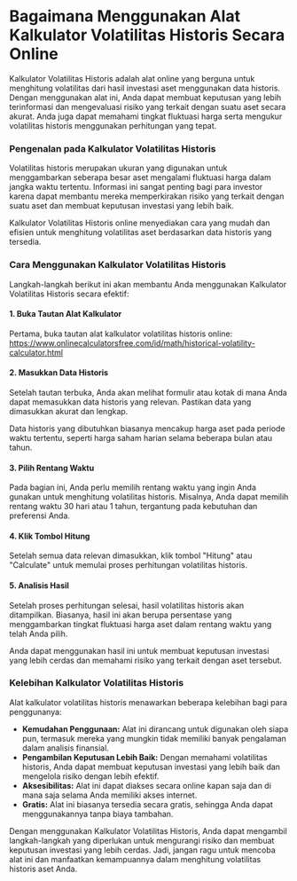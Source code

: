 Bagaimana Menggunakan Alat Kalkulator Volatilitas Historis Secara Online
========================================================================

Kalkulator Volatilitas Historis adalah alat online yang berguna untuk menghitung volatilitas dari hasil investasi aset menggunakan data historis. Dengan menggunakan alat ini, Anda dapat membuat keputusan yang lebih terinformasi dan mengevaluasi risiko yang terkait dengan suatu aset secara akurat. Anda juga dapat memahami tingkat fluktuasi harga serta mengukur volatilitas historis menggunakan perhitungan yang tepat.

### Pengenalan pada Kalkulator Volatilitas Historis

Volatilitas historis merupakan ukuran yang digunakan untuk menggambarkan seberapa besar aset mengalami fluktuasi harga dalam jangka waktu tertentu. Informasi ini sangat penting bagi para investor karena dapat membantu mereka memperkirakan risiko yang terkait dengan suatu aset dan membuat keputusan investasi yang lebih baik.

Kalkulator Volatilitas Historis online menyediakan cara yang mudah dan efisien untuk menghitung volatilitas aset berdasarkan data historis yang tersedia.

### Cara Menggunakan Kalkulator Volatilitas Historis

Langkah-langkah berikut ini akan membantu Anda menggunakan Kalkulator Volatilitas Historis secara efektif:

#### 1. Buka Tautan Alat Kalkulator

Pertama, buka tautan alat kalkulator volatilitas historis online: <https://www.onlinecalculatorsfree.com/id/math/historical-volatility-calculator.html>

#### 2. Masukkan Data Historis

Setelah tautan terbuka, Anda akan melihat formulir atau kotak di mana Anda dapat memasukkan data historis yang relevan. Pastikan data yang dimasukkan akurat dan lengkap.

Data historis yang dibutuhkan biasanya mencakup harga aset pada periode waktu tertentu, seperti harga saham harian selama beberapa bulan atau tahun.

#### 3. Pilih Rentang Waktu

Pada bagian ini, Anda perlu memilih rentang waktu yang ingin Anda gunakan untuk menghitung volatilitas historis. Misalnya, Anda dapat memilih rentang waktu 30 hari atau 1 tahun, tergantung pada kebutuhan dan preferensi Anda.

#### 4. Klik Tombol Hitung

Setelah semua data relevan dimasukkan, klik tombol "Hitung" atau "Calculate" untuk memulai proses perhitungan volatilitas historis.

#### 5. Analisis Hasil

Setelah proses perhitungan selesai, hasil volatilitas historis akan ditampilkan. Biasanya, hasil ini akan berupa persentase yang menggambarkan tingkat fluktuasi harga aset dalam rentang waktu yang telah Anda pilih.

Anda dapat menggunakan hasil ini untuk membuat keputusan investasi yang lebih cerdas dan memahami risiko yang terkait dengan aset tersebut.

### Kelebihan Kalkulator Volatilitas Historis

Alat kalkulator volatilitas historis menawarkan beberapa kelebihan bagi para penggunanya:

- **Kemudahan Penggunaan:** Alat ini dirancang untuk digunakan oleh siapa pun, termasuk mereka yang mungkin tidak memiliki banyak pengalaman dalam analisis finansial.
- **Pengambilan Keputusan Lebih Baik:** Dengan memahami volatilitas historis, Anda dapat membuat keputusan investasi yang lebih baik dan mengelola risiko dengan lebih efektif.
- **Aksesibilitas:** Alat ini dapat diakses secara online kapan saja dan di mana saja selama Anda memiliki akses internet.
- **Gratis:** Alat ini biasanya tersedia secara gratis, sehingga Anda dapat menggunakannya tanpa biaya tambahan.

Dengan menggunakan Kalkulator Volatilitas Historis, Anda dapat mengambil langkah-langkah yang diperlukan untuk mengurangi risiko dan membuat keputusan investasi yang lebih cerdas. Jadi, jangan ragu untuk mencoba alat ini dan manfaatkan kemampuannya dalam menghitung volatilitas historis aset Anda.